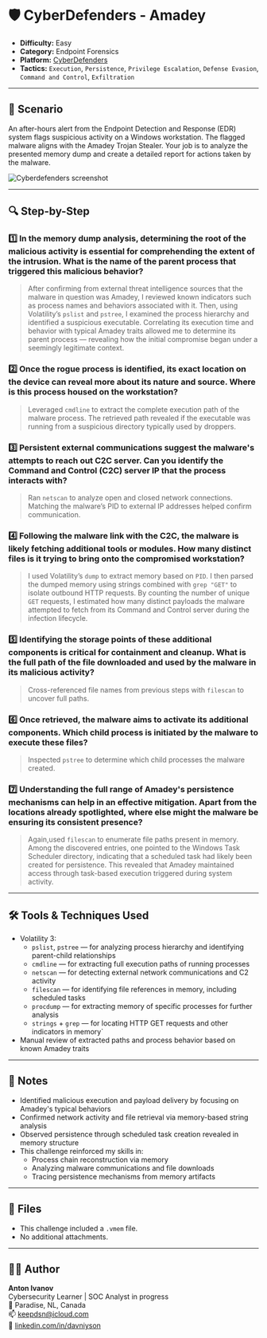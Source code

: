 
# 🛡️ CyberDefenders - Amadey

- **Difficulty:** Easy  
- **Category:** Endpoint Forensics
- **Platform:** [CyberDefenders](https://cyberdefenders.org/dashboard/)
- **Tactics:**  `Execution`, `Persistence`, `Privilege Escalation`, `Defense Evasion`, `Command and Control`, `Exfiltration`
  
---

## 📌 Scenario

An after-hours alert from the Endpoint Detection and Response (EDR) system flags suspicious activity on a Windows workstation. The flagged malware aligns with the Amadey Trojan Stealer. Your job is to analyze the presented memory dump and create a detailed report for actions taken by the malware.

![Cyberdefenders screenshot](./amad_screen.jpg)

---

## 🔍 Step-by-Step

### 1️⃣ In the memory dump analysis, determining the root of the malicious activity is essential for comprehending the extent of the intrusion. What is the name of the parent process that triggered this malicious behavior?

> After confirming from external threat intelligence sources that the malware in question was Amadey, I reviewed known indicators such as process names and behaviors associated with it. Then, using Volatility’s `pslist` and `pstree`, I examined the process hierarchy and identified a suspicious executable. Correlating its execution time and behavior with typical Amadey traits allowed me to determine its parent process — revealing how the initial compromise began under a seemingly legitimate context.

### 2️⃣ Once the rogue process is identified, its exact location on the device can reveal more about its nature and source. Where is this process housed on the workstation?

> Leveraged `cmdline` to extract the complete execution path of the malware process. The retrieved path revealed if the executable was running from a suspicious directory typically used by droppers.

### 3️⃣ Persistent external communications suggest the malware's attempts to reach out C2C server. Can you identify the Command and Control (C2C) server IP that the process interacts with?

> Ran `netscan` to analyze open and closed network connections. Matching the malware’s PID to external IP addresses helped confirm communication.

### 4️⃣ Following the malware link with the C2C, the malware is likely fetching additional tools or modules. How many distinct files is it trying to bring onto the compromised workstation?

> I used Volatility’s `dump` to extract memory based on `PID`. I then parsed the dumped memory using strings combined with `grep "GET"` to isolate outbound HTTP requests. By counting the number of unique `GET` requests, I estimated how many distinct payloads the malware attempted to fetch from its Command and Control server during the infection lifecycle.

### 5️⃣ Identifying the storage points of these additional components is critical for containment and cleanup. What is the full path of the file downloaded and used by the malware in its malicious activity?

> Cross-referenced file names from previous steps with `filescan` to uncover full paths. 

### 6️⃣ Once retrieved, the malware aims to activate its additional components. Which child process is initiated by the malware to execute these files?

> Inspected `pstree` to determine which child processes the malware created.

### 7️⃣ Understanding the full range of Amadey's persistence mechanisms can help in an effective mitigation. Apart from the locations already spotlighted, where else might the malware be ensuring its consistent presence?

> Again,used `filescan` to enumerate file paths present in memory. Among the discovered entries, one pointed to the Windows Task Scheduler directory, indicating that a scheduled task had likely been created for persistence. This revealed that Amadey maintained access through task-based execution triggered during system activity.

---

## 🛠 Tools & Techniques Used

- Volatility 3:
  - `pslist`, `pstree` — for analyzing process hierarchy and identifying parent-child relationships 
  - `cmdline` — for extracting full execution paths of running processes 
  - `netscan` — for detecting external network communications and C2 activity
  - `filescan` — for identifying file references in memory, including scheduled tasks
  - `procdump` — for extracting memory of specific processes for further analysis
  - `strings` + `grep` — for locating HTTP GET requests and other indicators in memory`
- Manual review of extracted paths and process behavior based on known Amadey traits

---

## 🧠 Notes

- Identified malicious execution and payload delivery by focusing on Amadey's typical behaviors
- Confirmed network activity and file retrieval via memory-based string analysis
- Observed persistence through scheduled task creation revealed in memory structure
- This challenge reinforced my skills in:
  - Process chain reconstruction via memory
  - Analyzing malware communications and file downloads
  - Tracing persistence mechanisms from memory artifacts

---

## 📂 Files

- This challenge included a `.vmem` file.
- No additional attachments.

---

## 🧑‍💻 Author

**Anton Ivanov**  
Cybersecurity Learner | SOC Analyst in progress  
📍 Paradise, NL, Canada  
📫 [keepdsn@icloud.com](mailto:keepdsn@icloud.com)  
🔗 [linkedin.com/in/davniyson](https://linkedin.com/in/davniyson)
